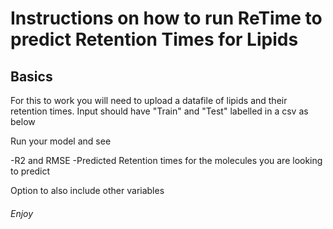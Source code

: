 # Instructions on how to run ReTime to predict Retention Times for Lipids
## Basics
For this to work you will need to upload a datafile of lipids and their retention times.
Input should have "Train" and "Test" labelled in a csv as below

Run your model and see

-R2 and RMSE
-Predicted Retention times for the molecules you are looking to predict

Option to also include other variables

###### Enjoy
